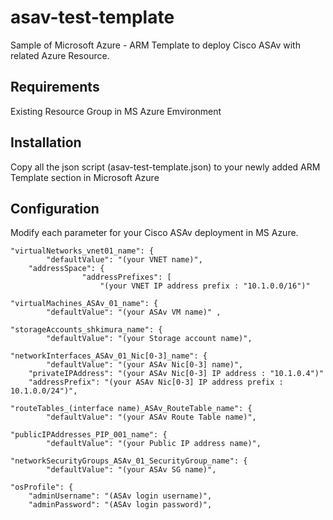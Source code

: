 asav-test-template
==================
Sample of Microsoft Azure - ARM Template to deploy Cisco ASAv with related Azure Resource.

## Requirements
Existing Resource Group in MS Azure Emvironment

## Installation
Copy all the json script (asav-test-template.json) to your newly added ARM Template section in Microsoft Azure

## Configuration
Modify each parameter for your Cisco ASAv deployment in MS Azure.

	"virtualNetworks_vnet01_name": {
            "defaultValue": "(your VNET name)", 
		"addressSpace": {
                    "addressPrefixes": [
                        "(your VNET IP address prefix : "10.1.0.0/16")"
												
	"virtualMachines_ASAv_01_name": {
            "defaultValue": "(your ASAv VM name)" ,

	"storageAccounts_shkimura_name": {
            "defaultValue": "(your Storage account name)",

	"networkInterfaces_ASAv_01_Nic[0-3]_name": {
            "defaultValue": "(your ASAv Nic[0-3] name)",
		"privateIPAddress": "(your ASAv Nic[0-3] IP address : "10.1.0.4")"
		"addressPrefix": "(your ASAv Nic[0-3] IP address prefix : 10.1.0.0/24")",

	"routeTables_(interface name)_ASAv_RouteTable_name": {
            "defaultValue": "(your ASAv Route Table name)",
            
	"publicIPAddresses_PIP_001_name": {
            "defaultValue": "(your Public IP address name)",
            
	"networkSecurityGroups_ASAv_01_SecurityGroup_name": {
            "defaultValue": "(your ASAv SG name)",

	"osProfile": {
		"adminUsername": "(ASAv login username)",
		"adminPassword": "(ASAv login password)",
